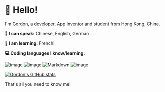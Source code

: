 # 👋 Hello!

I'm Gordon, a developer, App Inventor and student from Hong Kong, China.

**:microphone: I can speak:** Chinese, English, German

**:book: I am learning:** French!

**:computer: Coding languages I know/learning:**

![image](https://user-images.githubusercontent.com/88015331/161546147-425043ad-94b5-4005-9fca-45c4546d727f.png) ![image](https://user-images.githubusercontent.com/88015331/161546107-f2423f36-4acd-4eb3-b69f-a576a87b7fdd.png) ![Markdown](https://img.shields.io/badge/markdown-%23000000.svg?style=for-the-badge&logo=markdown&logoColor=white) ![image](https://user-images.githubusercontent.com/88015331/161706784-cca92298-e432-45fe-a4d6-cdac7114c571.png)


[![Gordon's GitHub stats](https://github-readme-stats.vercel.app/api?username=GordonL0049)](https://github.com/anuraghazra/github-readme-stats)

That's all you need to know me!
